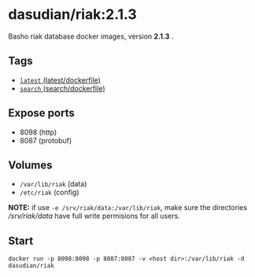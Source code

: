 # dasudian/riak:2.1.3

Basho riak database docker images, version **2.1.3** .  

## Tags

- [`latest` (latest/dockerfile)](https://github.com/Dasudian/docker-riak/blob/master/no-search/Dockerfile)  
- [`search` (search/dockerfile)](https://github.com/Dasudian/docker-riak/blob/master/search/Dockerfile) 

## Expose ports

- 8098  (http)  
- 8087  (protobuf)  

## Volumes

- `/var/lib/riak`   (data)  
- `/etc/riak`   (config)  

**NOTE:** if use `-e /srv/riak/data:/var/lib/riak`, make sure the directories */srv/riak/data* have full write permisions for all users.  

## Start

`docker run -p 8098:8098 -p 8087:8087 -v <host dir>:/var/lib/riak -d dasudian/riak`  

